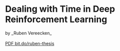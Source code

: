 
# Dealing with Time in Deep Reinforcement Learning

<div class="center">
  by _Ruben Vereecken_
  <br/>
  <br/>

<a href="http://rubenvereecken.github.io/presentations/thesis/dist/thesis.pdf">
PDF
</a>
<a href="http://bit.do/ruben-thesis">
bit.do/ruben-thesis
</a>
</div>

